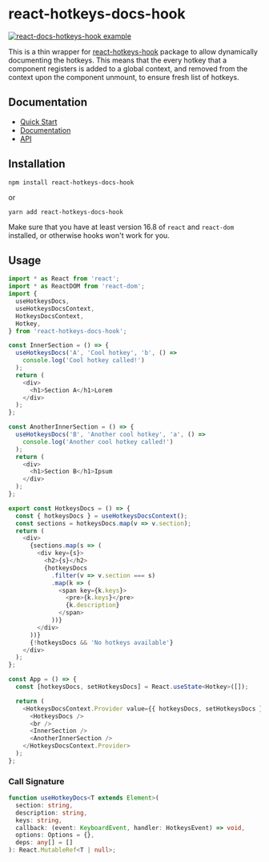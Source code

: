 # react-hotkeys-docs-hook

[![react-docs-hotkeys-hook example](https://codesandbox.io/static/img/play-codesandbox.svg)](https://codesandbox.io/s/react-docs-hotkeys-hook-example-87ifc?fontsize=14&hidenavigation=1&theme=dark)

This is a thin wrapper for [react-hotkeys-hook](https://react-hotkeys-hook.vercel.app/) package to allow dynamically documenting the hotkeys.
This means that the every hotkey that a component registers is added to a global context, and removed from the context upon the component unmount, to ensure fresh list of hotkeys.

## Documentation

- [Quick Start](https://react-hotkeys-docs-hook.vercel.app/docs/intro)
- [Documentation](https://react-hotkeys-docs-hook.vercel.app/docs/)
- [API](https://react-hotkeys-hotkeys-docs.vercel.app/docs/api/use-docs-hotkeys)

## Installation

```shell
npm install react-hotkeys-docs-hook
```

or

```shell
yarn add react-hotkeys-docs-hook
```

Make sure that you have at least version 16.8 of `react` and `react-dom` installed, or otherwise hooks won't work for you.

## Usage

```ts
import * as React from 'react';
import * as ReactDOM from 'react-dom';
import {
  useHotkeysDocs,
  useHotkeysDocsContext,
  HotkeysDocsContext,
  Hotkey,
} from 'react-hotkeys-docs-hook';

const InnerSection = () => {
  useHotkeysDocs('A', 'Cool hotkey', 'b', () =>
    console.log('Cool hotkey called!')
  );
  return (
    <div>
      <h1>Section A</h1>Lorem
    </div>
  );
};

const AnotherInnerSection = () => {
  useHotkeysDocs('B', 'Another cool hotkey', 'a', () =>
    console.log('Another cool hotkey called!')
  );
  return (
    <div>
      <h1>Section B</h1>Ipsum
    </div>
  );
};

export const HotkeysDocs = () => {
  const { hotkeysDocs } = useHotkeysDocsContext();
  const sections = hotkeysDocs.map(v => v.section);
  return (
    <div>
      {sections.map(s => (
        <div key={s}>
          <h2>{s}</h2>
          {hotkeysDocs
            .filter(v => v.section === s)
            .map(k => (
              <span key={k.keys}>
                <pre>{k.keys}</pre>
                {k.description}
              </span>
            ))}
        </div>
      ))}
      {!hotkeysDocs && 'No hotkeys available'}
    </div>
  );
};

const App = () => {
  const [hotkeysDocs, setHotkeysDocs] = React.useState<Hotkey>([]);

  return (
    <HotkeysDocsContext.Provider value={{ hotkeysDocs, setHotkeysDocs }}>
      <HotkeysDocs />
      <br />
      <InnerSection />
      <AnotherInnerSection />
    </HotkeysDocsContext.Provider>
  );
};
```

### Call Signature

```ts
function useHotkeyDocs<T extends Element>(
  section: string,
  description: string,
  keys: string,
  callback: (event: KeyboardEvent, handler: HotkeysEvent) => void,
  options: Options = {},
  deps: any[] = []
): React.MutableRef<T | null>;
```

